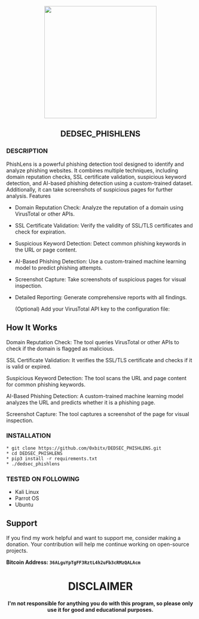 
<p align="center">
<img src="", width="300", height="300">
</p>

<h2 align="center">DEDSEC_PHISHLENS</h2>

### DESCRIPTION
PhishLens is a powerful phishing detection tool designed to identify and analyze phishing websites. It combines multiple techniques, including domain reputation checks, SSL certificate validation, suspicious keyword detection, and AI-based phishing detection using a custom-trained dataset. Additionally, it can take screenshots of suspicious pages for further analysis.
Features

  * Domain Reputation Check: Analyze the reputation of a domain using VirusTotal or other APIs.
  
  * SSL Certificate Validation: Verify the validity of SSL/TLS certificates and check for expiration.
  
  * Suspicious Keyword Detection: Detect common phishing keywords in the URL or page content.
  
  * AI-Based Phishing Detection: Use a custom-trained machine learning model to predict phishing attempts.
  
  * Screenshot Capture: Take screenshots of suspicious pages for visual inspection.
  
  * Detailed Reporting: Generate comprehensive reports with all findings.

    (Optional) Add your VirusTotal API key to the configuration file:

## How It Works
  Domain Reputation Check:
        The tool queries VirusTotal or other APIs to check if the domain is flagged as malicious.

  SSL Certificate Validation:
        It verifies the SSL/TLS certificate and checks if it is valid or expired.

  Suspicious Keyword Detection:
        The tool scans the URL and page content for common phishing keywords.

  AI-Based Phishing Detection:
        A custom-trained machine learning model analyzes the URL and predicts whether it is a phishing page.
  
  Screenshot Capture:
        The tool captures a screenshot of the page for visual inspection.
        
### INSTALLATION
    * git clone https://github.com/0xbitx/DEDSEC_PHISHLENS.git
    * cd DEDSEC_PHISHLENS
    * pip3 install -r requirements.txt
    * ./dedsec_phishlens

### TESTED ON FOLLOWING
* Kali Linux 
* Parrot OS 
* Ubuntu

## Support

If you find my work helpful and want to support me, consider making a donation. Your contribution will help me continue working on open-source projects.

**Bitcoin Address: `36ALguYpTgFF3RztL4h2uFb3cRMzQALAcm`**
   
<h1 align="center"> DISCLAIMER </h1>

<h4 align="center">I'm not responsible for anything you do with this program, so please only use it for good and educational purposes. </h4>
